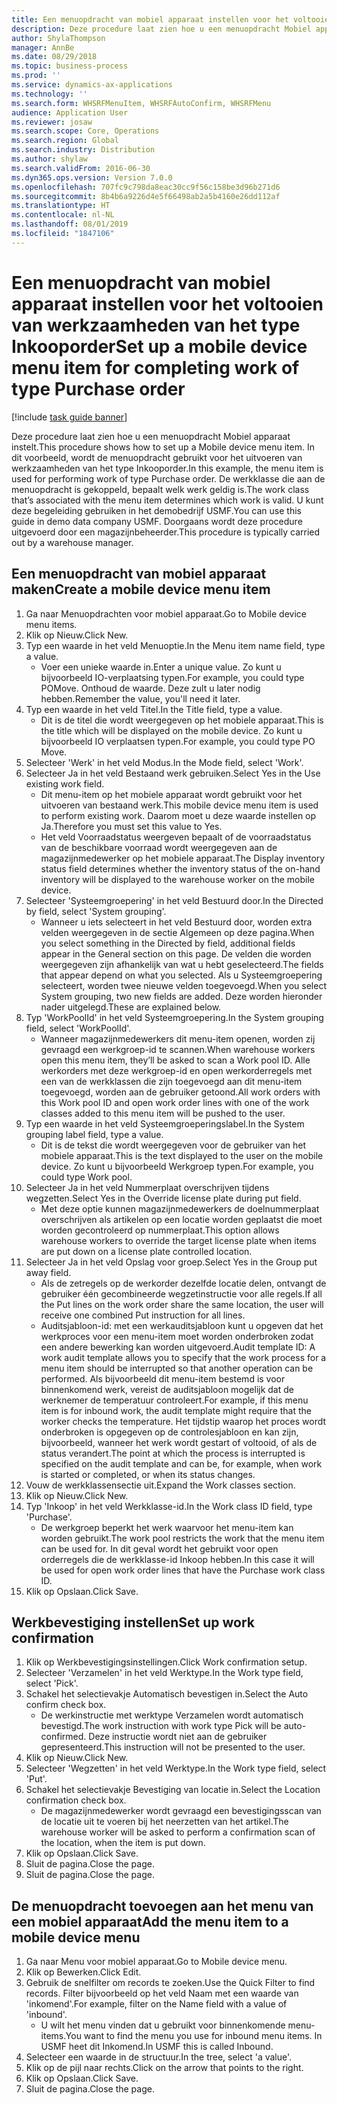```yaml
---
title: Een menuopdracht van mobiel apparaat instellen voor het voltooien van werkzaamheden van het type Inkooporder
description: Deze procedure laat zien hoe u een menuopdracht Mobiel apparaat instelt.
author: ShylaThompson
manager: AnnBe
ms.date: 08/29/2018
ms.topic: business-process
ms.prod: ''
ms.service: dynamics-ax-applications
ms.technology: ''
ms.search.form: WHSRFMenuItem, WHSRFAutoConfirm, WHSRFMenu
audience: Application User
ms.reviewer: josaw
ms.search.scope: Core, Operations
ms.search.region: Global
ms.search.industry: Distribution
ms.author: shylaw
ms.search.validFrom: 2016-06-30
ms.dyn365.ops.version: Version 7.0.0
ms.openlocfilehash: 707fc9c798da8eac30cc9f56c158be3d96b271d6
ms.sourcegitcommit: 8b4b6a9226d4e5f66498ab2a5b4160e26dd112af
ms.translationtype: HT
ms.contentlocale: nl-NL
ms.lasthandoff: 08/01/2019
ms.locfileid: "1847106"
---
```

# <a name="set-up-a-mobile-device-menu-item-for-completing-work-of-type-purchase-order"></a><span data-ttu-id="2fe4a-103">Een menuopdracht van mobiel apparaat instellen voor het voltooien van werkzaamheden van het type Inkooporder</span><span class="sxs-lookup"><span data-stu-id="2fe4a-103">Set up a mobile device menu item for completing work of type Purchase order</span></span>

[!include [task guide banner](../../includes/task-guide-banner.md)]

<span data-ttu-id="2fe4a-104">Deze procedure laat zien hoe u een menuopdracht Mobiel apparaat instelt.</span><span class="sxs-lookup"><span data-stu-id="2fe4a-104">This procedure shows how to set up a Mobile device menu item.</span></span> <span data-ttu-id="2fe4a-105">In dit voorbeeld, wordt de menuopdracht gebruikt voor het uitvoeren van werkzaamheden van het type Inkooporder.</span><span class="sxs-lookup"><span data-stu-id="2fe4a-105">In this example, the menu item is used for performing work of type Purchase order.</span></span> <span data-ttu-id="2fe4a-106">De werkklasse die aan de menuopdracht is gekoppeld, bepaalt welk werk geldig is.</span><span class="sxs-lookup"><span data-stu-id="2fe4a-106">The work class that’s associated with the menu item determines which work is valid.</span></span> <span data-ttu-id="2fe4a-107">U kunt deze begeleiding gebruiken in het demobedrijf USMF.</span><span class="sxs-lookup"><span data-stu-id="2fe4a-107">You can use this guide in demo data company USMF.</span></span> <span data-ttu-id="2fe4a-108">Doorgaans wordt deze procedure uitgevoerd door een magazijnbeheerder.</span><span class="sxs-lookup"><span data-stu-id="2fe4a-108">This procedure is typically carried out by a warehouse manager.</span></span>


## <a name="create-a-mobile-device-menu-item"></a><span data-ttu-id="2fe4a-109">Een menuopdracht van mobiel apparaat maken</span><span class="sxs-lookup"><span data-stu-id="2fe4a-109">Create a mobile device menu item</span></span>
1. <span data-ttu-id="2fe4a-110">Ga naar Menuopdrachten voor mobiel apparaat.</span><span class="sxs-lookup"><span data-stu-id="2fe4a-110">Go to Mobile device menu items.</span></span>
2. <span data-ttu-id="2fe4a-111">Klik op Nieuw.</span><span class="sxs-lookup"><span data-stu-id="2fe4a-111">Click New.</span></span>
3. <span data-ttu-id="2fe4a-112">Typ een waarde in het veld Menuoptie.</span><span class="sxs-lookup"><span data-stu-id="2fe4a-112">In the Menu item name field, type a value.</span></span>
    * <span data-ttu-id="2fe4a-113">Voer een unieke waarde in.</span><span class="sxs-lookup"><span data-stu-id="2fe4a-113">Enter a unique value.</span></span> <span data-ttu-id="2fe4a-114">Zo kunt u bijvoorbeeld IO-verplaatsing typen.</span><span class="sxs-lookup"><span data-stu-id="2fe4a-114">For example, you could type POMove.</span></span> <span data-ttu-id="2fe4a-115">Onthoud de waarde. Deze zult u later nodig hebben.</span><span class="sxs-lookup"><span data-stu-id="2fe4a-115">Remember the value, you'll need it later.</span></span>  
4. <span data-ttu-id="2fe4a-116">Typ een waarde in het veld Titel.</span><span class="sxs-lookup"><span data-stu-id="2fe4a-116">In the Title field, type a value.</span></span>
    * <span data-ttu-id="2fe4a-117">Dit is de titel die wordt weergegeven op het mobiele apparaat.</span><span class="sxs-lookup"><span data-stu-id="2fe4a-117">This is the title which will be displayed on the mobile device.</span></span> <span data-ttu-id="2fe4a-118">Zo kunt u bijvoorbeeld IO verplaatsen typen.</span><span class="sxs-lookup"><span data-stu-id="2fe4a-118">For example, you could type PO Move.</span></span>  
5. <span data-ttu-id="2fe4a-119">Selecteer 'Werk' in het veld Modus.</span><span class="sxs-lookup"><span data-stu-id="2fe4a-119">In the Mode field, select 'Work'.</span></span>
6. <span data-ttu-id="2fe4a-120">Selecteer Ja in het veld Bestaand werk gebruiken.</span><span class="sxs-lookup"><span data-stu-id="2fe4a-120">Select Yes in the Use existing work field.</span></span>
    * <span data-ttu-id="2fe4a-121">Dit menu-item op het mobiele apparaat wordt gebruikt voor het uitvoeren van bestaand werk.</span><span class="sxs-lookup"><span data-stu-id="2fe4a-121">This mobile device menu item is used to perform existing work.</span></span> <span data-ttu-id="2fe4a-122">Daarom moet u deze waarde instellen op Ja.</span><span class="sxs-lookup"><span data-stu-id="2fe4a-122">Therefore you must set this value to Yes.</span></span>  
    * <span data-ttu-id="2fe4a-123">Het veld Voorraadstatus weergeven bepaalt of de voorraadstatus van de beschikbare voorraad wordt weergegeven aan de magazijnmedewerker op het mobiele apparaat.</span><span class="sxs-lookup"><span data-stu-id="2fe4a-123">The Display inventory status field determines whether the inventory status of the on-hand inventory will be displayed to the warehouse worker on the mobile device.</span></span>  
7. <span data-ttu-id="2fe4a-124">Selecteer 'Systeemgroepering' in het veld Bestuurd door.</span><span class="sxs-lookup"><span data-stu-id="2fe4a-124">In the Directed by field, select 'System grouping'.</span></span>
    * <span data-ttu-id="2fe4a-125">Wanneer u iets selecteert in het veld Bestuurd door, worden extra velden weergegeven in de sectie Algemeen op deze pagina.</span><span class="sxs-lookup"><span data-stu-id="2fe4a-125">When you select something in the Directed by field, additional fields appear in the General section on this page.</span></span> <span data-ttu-id="2fe4a-126">De velden die worden weergegeven zijn afhankelijk van wat u hebt geselecteerd.</span><span class="sxs-lookup"><span data-stu-id="2fe4a-126">The fields that appear depend on what you selected.</span></span> <span data-ttu-id="2fe4a-127">Als u Systeemgroepering selecteert, worden twee nieuwe velden toegevoegd.</span><span class="sxs-lookup"><span data-stu-id="2fe4a-127">When you select System grouping, two new fields are added.</span></span> <span data-ttu-id="2fe4a-128">Deze worden hieronder nader uitgelegd.</span><span class="sxs-lookup"><span data-stu-id="2fe4a-128">These are explained below.</span></span>  
8. <span data-ttu-id="2fe4a-129">Typ 'WorkPoolId' in het veld Systeemgroepering.</span><span class="sxs-lookup"><span data-stu-id="2fe4a-129">In the System grouping field, select 'WorkPoolId'.</span></span>
    * <span data-ttu-id="2fe4a-130">Wanneer magazijnmedewerkers dit menu-item openen, worden zij gevraagd een werkgroep-id te scannen.</span><span class="sxs-lookup"><span data-stu-id="2fe4a-130">When warehouse workers open this menu item, they’ll be asked to scan a Work pool ID.</span></span> <span data-ttu-id="2fe4a-131">Alle werkorders met deze werkgroep-id en open werkorderregels met een van de werkklassen die zijn toegevoegd aan dit menu-item toegevoegd, worden aan de gebruiker getoond.</span><span class="sxs-lookup"><span data-stu-id="2fe4a-131">All work orders with this Work pool ID and open work order lines with one of the work classes added to this menu item will be pushed to the user.</span></span>  
9. <span data-ttu-id="2fe4a-132">Typ een waarde in het veld Systeemgroeperingslabel.</span><span class="sxs-lookup"><span data-stu-id="2fe4a-132">In the System grouping label field, type a value.</span></span>
    * <span data-ttu-id="2fe4a-133">Dit is de tekst die wordt weergegeven voor de gebruiker van het mobiele apparaat.</span><span class="sxs-lookup"><span data-stu-id="2fe4a-133">This is the text displayed to the user on the mobile device.</span></span> <span data-ttu-id="2fe4a-134">Zo kunt u bijvoorbeeld Werkgroep typen.</span><span class="sxs-lookup"><span data-stu-id="2fe4a-134">For example, you could type Work pool.</span></span>  
10. <span data-ttu-id="2fe4a-135">Selecteer Ja in het veld Nummerplaat overschrijven tijdens wegzetten.</span><span class="sxs-lookup"><span data-stu-id="2fe4a-135">Select Yes in the Override license plate during put field.</span></span>
    * <span data-ttu-id="2fe4a-136">Met deze optie kunnen magazijnmedewerkers de doelnummerplaat overschrijven als artikelen op een locatie worden geplaatst die moet worden gecontroleerd op nummerplaat.</span><span class="sxs-lookup"><span data-stu-id="2fe4a-136">This option allows warehouse workers to override the target license plate when items are put down on a license plate controlled location.</span></span>  
11. <span data-ttu-id="2fe4a-137">Selecteer Ja in het veld Opslag voor groep.</span><span class="sxs-lookup"><span data-stu-id="2fe4a-137">Select Yes in the Group put away field.</span></span>
    * <span data-ttu-id="2fe4a-138">Als de zetregels op de werkorder dezelfde locatie delen, ontvangt de gebruiker één gecombineerde wegzetinstructie voor alle regels.</span><span class="sxs-lookup"><span data-stu-id="2fe4a-138">If all the Put lines on the work order share the same location, the user will receive one combined Put instruction for all lines.</span></span>  
    * <span data-ttu-id="2fe4a-139">Auditsjabloon-id: met een werkauditsjabloon kunt u opgeven dat het werkproces voor een menu-item moet worden onderbroken zodat een andere bewerking kan worden uitgevoerd.</span><span class="sxs-lookup"><span data-stu-id="2fe4a-139">Audit template ID: A work audit template allows you to specify that the work process for a menu item should be interrupted so that another operation can be performed.</span></span> <span data-ttu-id="2fe4a-140">Als bijvoorbeeld dit menu-item bestemd is voor binnenkomend werk, vereist de auditsjabloon mogelijk dat de werknemer de temperatuur controleert.</span><span class="sxs-lookup"><span data-stu-id="2fe4a-140">For example, if this menu item is for inbound work, the audit template might require that the worker checks the temperature.</span></span> <span data-ttu-id="2fe4a-141">Het tijdstip waarop het proces wordt onderbroken is opgegeven op de controlesjabloon en kan zijn, bijvoorbeeld, wanneer het werk wordt gestart of voltooid, of als de status verandert.</span><span class="sxs-lookup"><span data-stu-id="2fe4a-141">The point at which the process is interrupted is specified on the audit template and can be, for example, when work is started or completed, or when its status changes.</span></span>  
12. <span data-ttu-id="2fe4a-142">Vouw de werkklassensectie uit.</span><span class="sxs-lookup"><span data-stu-id="2fe4a-142">Expand the Work classes section.</span></span>
13. <span data-ttu-id="2fe4a-143">Klik op Nieuw.</span><span class="sxs-lookup"><span data-stu-id="2fe4a-143">Click New.</span></span>
14. <span data-ttu-id="2fe4a-144">Typ 'Inkoop' in het veld Werkklasse-id.</span><span class="sxs-lookup"><span data-stu-id="2fe4a-144">In the Work class ID field, type 'Purchase'.</span></span>
    * <span data-ttu-id="2fe4a-145">De werkgroep beperkt het werk waarvoor het menu-item kan worden gebruikt.</span><span class="sxs-lookup"><span data-stu-id="2fe4a-145">The work pool restricts the work that the menu item can be used for.</span></span> <span data-ttu-id="2fe4a-146">In dit geval wordt het gebruikt voor open orderregels die de werkklasse-id Inkoop hebben.</span><span class="sxs-lookup"><span data-stu-id="2fe4a-146">In this case it will be used for open work order lines that have the Purchase work class ID.</span></span>  
15. <span data-ttu-id="2fe4a-147">Klik op Opslaan.</span><span class="sxs-lookup"><span data-stu-id="2fe4a-147">Click Save.</span></span>

## <a name="set-up-work-confirmation"></a><span data-ttu-id="2fe4a-148">Werkbevestiging instellen</span><span class="sxs-lookup"><span data-stu-id="2fe4a-148">Set up work confirmation</span></span>
1. <span data-ttu-id="2fe4a-149">Klik op Werkbevestigingsinstellingen.</span><span class="sxs-lookup"><span data-stu-id="2fe4a-149">Click Work confirmation setup.</span></span>
2. <span data-ttu-id="2fe4a-150">Selecteer 'Verzamelen' in het veld Werktype.</span><span class="sxs-lookup"><span data-stu-id="2fe4a-150">In the Work type field, select 'Pick'.</span></span>
3. <span data-ttu-id="2fe4a-151">Schakel het selectievakje Automatisch bevestigen in.</span><span class="sxs-lookup"><span data-stu-id="2fe4a-151">Select the Auto confirm check box.</span></span>
    * <span data-ttu-id="2fe4a-152">De werkinstructie met werktype Verzamelen wordt automatisch bevestigd.</span><span class="sxs-lookup"><span data-stu-id="2fe4a-152">The work instruction with work type Pick will be auto-confirmed.</span></span> <span data-ttu-id="2fe4a-153">Deze instructie wordt niet aan de gebruiker gepresenteerd.</span><span class="sxs-lookup"><span data-stu-id="2fe4a-153">This instruction will not be presented to the user.</span></span>  
4. <span data-ttu-id="2fe4a-154">Klik op Nieuw.</span><span class="sxs-lookup"><span data-stu-id="2fe4a-154">Click New.</span></span>
5. <span data-ttu-id="2fe4a-155">Selecteer 'Wegzetten' in het veld Werktype.</span><span class="sxs-lookup"><span data-stu-id="2fe4a-155">In the Work type field, select 'Put'.</span></span>
6. <span data-ttu-id="2fe4a-156">Schakel het selectievakje Bevestiging van locatie in.</span><span class="sxs-lookup"><span data-stu-id="2fe4a-156">Select the Location confirmation check box.</span></span>
    * <span data-ttu-id="2fe4a-157">De magazijnmedewerker wordt gevraagd een bevestigingsscan van de locatie uit te voeren bij het neerzetten van het artikel.</span><span class="sxs-lookup"><span data-stu-id="2fe4a-157">The warehouse worker will be asked to perform a confirmation scan of the location, when the item is put down.</span></span>  
7. <span data-ttu-id="2fe4a-158">Klik op Opslaan.</span><span class="sxs-lookup"><span data-stu-id="2fe4a-158">Click Save.</span></span>
8. <span data-ttu-id="2fe4a-159">Sluit de pagina.</span><span class="sxs-lookup"><span data-stu-id="2fe4a-159">Close the page.</span></span>
9. <span data-ttu-id="2fe4a-160">Sluit de pagina.</span><span class="sxs-lookup"><span data-stu-id="2fe4a-160">Close the page.</span></span>

## <a name="add-the-menu-item-to-a-mobile-device-menu"></a><span data-ttu-id="2fe4a-161">De menuopdracht toevoegen aan het menu van een mobiel apparaat</span><span class="sxs-lookup"><span data-stu-id="2fe4a-161">Add the menu item to a mobile device menu</span></span>
1. <span data-ttu-id="2fe4a-162">Ga naar Menu voor mobiel apparaat.</span><span class="sxs-lookup"><span data-stu-id="2fe4a-162">Go to Mobile device menu.</span></span>
2. <span data-ttu-id="2fe4a-163">Klik op Bewerken.</span><span class="sxs-lookup"><span data-stu-id="2fe4a-163">Click Edit.</span></span>
3. <span data-ttu-id="2fe4a-164">Gebruik de snelfilter om records te zoeken.</span><span class="sxs-lookup"><span data-stu-id="2fe4a-164">Use the Quick Filter to find records.</span></span> <span data-ttu-id="2fe4a-165">Filter bijvoorbeeld op het veld Naam met een waarde van 'inkomend'.</span><span class="sxs-lookup"><span data-stu-id="2fe4a-165">For example, filter on the Name field with a value of 'inbound'.</span></span>
    * <span data-ttu-id="2fe4a-166">U wilt het menu vinden dat u gebruikt voor binnenkomende menu-items.</span><span class="sxs-lookup"><span data-stu-id="2fe4a-166">You want to find the menu you use for inbound menu items.</span></span> <span data-ttu-id="2fe4a-167">In USMF heet dit Inkomend.</span><span class="sxs-lookup"><span data-stu-id="2fe4a-167">In USMF this is called Inbound.</span></span>  
4. <span data-ttu-id="2fe4a-168">Selecteer een waarde in de structuur.</span><span class="sxs-lookup"><span data-stu-id="2fe4a-168">In the tree, select 'a value'.</span></span>
5. <span data-ttu-id="2fe4a-169">Klik op de pijl naar rechts.</span><span class="sxs-lookup"><span data-stu-id="2fe4a-169">Click on the arrow that points to the right.</span></span>
6. <span data-ttu-id="2fe4a-170">Klik op Opslaan.</span><span class="sxs-lookup"><span data-stu-id="2fe4a-170">Click Save.</span></span>
7. <span data-ttu-id="2fe4a-171">Sluit de pagina.</span><span class="sxs-lookup"><span data-stu-id="2fe4a-171">Close the page.</span></span>

